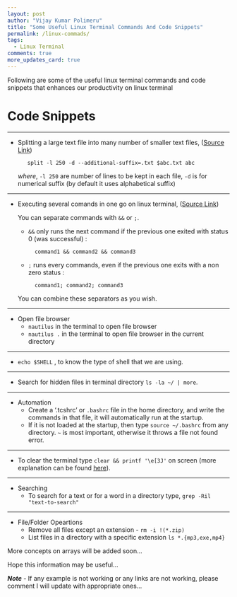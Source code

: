 ```yaml
---
layout: post
author: "Vijay Kumar Polimeru"
title: "Some Useful Linux Terminal Commands And Code Snippets"
permalink: /linux-commads/
tags:
  - Linux Terminal
comments: true
more_updates_card: true
---
```


Following are some of the useful linux terminal commands and code snippets that enhances our productivity on linux terminal

# **Code Snippets**

---	
- Splitting a large text file into many number of smaller text files, ([Source Link](https://stackoverflow.com/q/25249516/9806044))


	```shell
       split -l 250 -d --additional-suffix=.txt $abc.txt abc
	```
	*where*, `-l 250` are number of lines to be kept in each file, `-d` is for numerical suffix (by default it uses alphabetical suffix)

---	
- Executing several comands in one go on linux terminal, ([Source Link](https://askubuntu.com/q/413866/952787))

	You can separate commands with `&&` or `;`. 

	- `&&` only runs the next command if the previous one exited with status 0 (was successful) :

			command1 && command2 && command3

	- `;` runs every commands, even if the previous one exits with a non zero status :

			command1; command2; command3

    You can combine these separators as you wish. 

---
- Open file browser
	- `nautilus` in the terminal to open file browser
	- `nautilus .` in the terminal to open file browser in the current directory

---	
- `echo $SHELL` , to know the type of shell that we are using.

---
- Search for hidden files in terminal directory `ls -la ~/ | more`.

---
- Automation
  - Create a ‘.tcshrc’ or `.bashrc` file in the home directory, and write the commands in that file, it will automatically run at the startup. 
  - If it is not loaded at the startup, then type `source ~/.bashrc` from any directory. `~` is most important, otherwise it throws a file not found error. 

---
- To clear the terminal type `clear && printf '\e[3J'` on screen (more explanation can be found [here](https://apple.stackexchange.com/a/113168)).

---
- Searching
  - To search for a text or for a word in a directory type, `grep -Ril "text-to-search"`

---
- File/Folder Opeartions
  - Remove all files except an extension - `rm -i !(*.zip)`
  - List files in a directory with a specific extension `ls *.{mp3,exe,mp4}`


More concepts on arrays will be added soon...

Hope this information may be useful…

***Note*** - If any example is not working or any links are not working, please comment I will update with appropriate ones…

